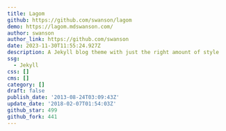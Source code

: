 ```yaml
---
title: Lagom
github: https://github.com/swanson/lagom
demo: https://lagom.mdswanson.com/
author: swanson
author_link: https://github.com/swanson
date: 2023-11-30T11:55:24.927Z
description: A Jekyll blog theme with just the right amount of style
ssg:
  - Jekyll
css: []
cms: []
category: []
draft: false
publish_date: '2013-08-24T03:09:43Z'
update_date: '2018-02-07T01:54:03Z'
github_star: 499
github_fork: 441
---
```

